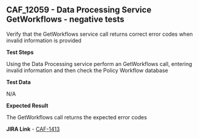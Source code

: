 ## CAF_12059 - Data Processing Service GetWorkflows - negative tests ##

Verify that the GetWorkflows service call returns correct error codes when invalid information is provided

**Test Steps**

Using the Data Processing service perform an GetWorkflows call, entering invalid information and then check the Policy Workflow database

**Test Data**

N/A

**Expected Result**

The GetWorkflows call returns the expected error codes

**JIRA Link** - [CAF-1413](https://jira.autonomy.com/browse/CAF-1413)

